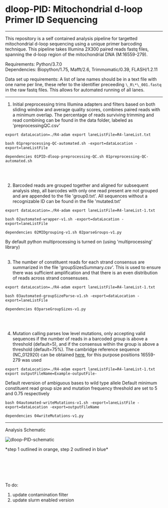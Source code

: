 # dloop-PID: Mitochondrial d-loop Primer ID Sequencing
--------------

This repository is a self contained analysis pipeline for targetted mitochondrial d-loop sequencing using a unique primer barcoding technique.  This pipeline takes Illumina 2X300 paired reads fastq files, spanning the d-loop region of the mitochondrial DNA (M:16559-279).  

Requirements: Python/3.7.0 <br>
Dependencies: Biopython/1.75, Mafft/2.6, Trimmomatic/0.39, FLASH/1.2.11

Data set up requirements:
A list of lane names should be in a text file with one name per line, these refer to the identifier preceeding `\_R\*\_001.fastq` in the raw fastq files. This allows for automated running of all lanes.

----------------------

1. Initial preprocessing trims Illumina adapters and filters based on both sliding window and average quality scores, combines paired reads with a minimum overlap. The percentage of reads surviving trimming and read combining can be found in the data folder, labeled as 'preprocessingQC.csv'

  `export dataLocation=./R4-adam
  export laneListFile=R4-laneList.txt`

  `bash 01preprocessing-QC-automated.sh -export=dataLocation -export=laneListFile`

  `dependencies
01PID-dloop-preprocessing-QC.sh
01preprocessing-QC-automated.sh`

<br><br>

2. Barcoded reads are grouped together and aligned for subsequent analysis step, all barcodes with only one read present are not grouped and are appended to the file 'group0.txt'.  All sequences without a recognizable ID can be found in the file 'mutated.txt'

 `export dataLocation=./R4-adam
  export laneListFile=R4-laneList-1.txt`

 `bash 02automated-wrapper-v1.sh -export=dataLocation -export=laneListFile`

  `dependencies
02MIDgrouping-v1.sh
02parseGroups-v1.py`

By default python multiprocessing is turned on (using 'multiprocessing' library)
<br><br>

3. The number of constituent reads for each strand consensus are summarized in the file 'groupSizesSummary.csv'. This is used to ensure there was sufficient amplification and that there is an even distribution of reads across strand consensuses.

 `export dataLocation=./R4-adam
  export laneListFile=R4-laneList-1.txt`

 `bash 03automated-groupSizeParse-v1.sh -export=dataLocation -export=laneListFile`

  `dependencies
03parseGroupSizes-v1.py`

<br><br>

4. Mutation calling parses low level mutations, only accepting valid sequences if the number of reads in a barcoded group is above a threshold (default=5), and if the consensus within the group is above a threshold (default=75%).  The cambridge reference sequence (NC_012920) can be obtained [here](https://www.ncbi.nlm.nih.gov/nuccore/251831106), for this purpose positions 16559-279 was used

 `export dataLocation=./R4-adam
export laneListFile=R4-laneList-1.txt
export outputFileName=Example-outputFile-`

Default reversion of ambiguous bases to wild type allele
Default minimum constituent read group size and mutation frequency threshold are set to 5 and 0.75 respectively

`bash 04automated-writeMutations-v1.sh -export=laneListFile -export=dataLocation -export=outputFileName`

`dependencies
04writeMutations-v1.py`




--------------------

Analysis Schematic

![](https://github.com/racheldunn/dloop-PID/blob/master/extraFiles/dloop-PID-schematic.png "dloop-PID-schematic")

\*step 1 outlined in orange, step 2 outlined in blue\*

<br><br>
--------------------
To do: 
1. update contamination filter
2. update slurm enabled version

